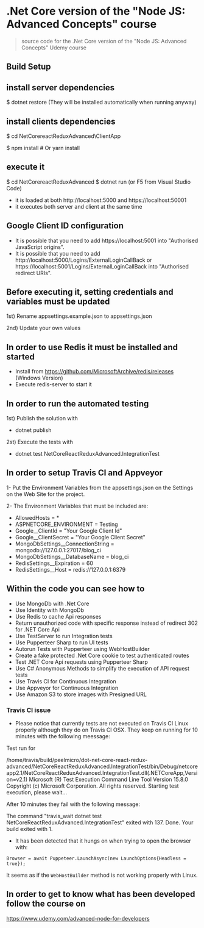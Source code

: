 # .Net Core version of the "Node JS: Advanced Concepts" course

> source code for the .Net Core version of the "Node JS: Advanced Concepts" Udemy course

## Build Setup

## install server dependencies

$ dotnet restore (They will be installed automatically when running anyway)

## install clients dependencies

$ cd NetCorereactReduxAdvanced\ClientApp

$ npm install # Or yarn install

## execute it

$ cd NetCorereactReduxAdvanced
$ dotnet run (or F5 from Visual Studio Code)

*   it is loaded at both http://localhost:5000 and https://localhost:50001
*   it executes both server and client at the same time 

## Google Client ID configuration

* It is possible that you need to add https://localhost:5001 into "Authorised JavaScript origins".
* It is possible that you need to add http://localhost:5000/Logins/ExternalLoginCallBack or https://localhost:5001/Logins/ExternalLoginCallBack into "Authorised redirect URIs".

## Before executing it, setting credentials and variables must be updated

1st) Rename appsettings.example.json to appsettings.json

2nd) Update your own values

## In order to use Redis it must be installed and started

- Install from https://github.com/MicrosoftArchive/redis/releases (Windows Version)
- Execute redis-server to start it

## In order to run the automated testing

1st) Publish the solution with
- dotnet publish

2st) Execute the tests with
- dotnet test NetCoreReactReduxAdvanced.IntegrationTest

## In order to setup Travis CI and Appveyor
1- Put the Environment Variables from the appsettings.json on the Settings on the Web Site for the project.

2- The Environment Variables that must be included are:

* AllowedHosts = *
* ASPNETCORE_ENVIRONMENT = Testing
* Google__ClientId = "Your Google Client Id"
* Google__ClientSecret = "Your Google Client Secret"
* MongoDbSettings__ConnectionString = mongodb://127.0.0.1:27017/blog_ci
* MongoDbSettings__DatabaseName = blog_ci
* RedisSettings__Expiration = 60
* RedisSettings__Host = redis://127.0.0.1:6379


## Within the code you can see how to
- Use MongoDb with .Net Core
- Use Identity with MongoDb 
- Use Redis to cache Api responses
- Return unauthorized code with specific response instead of redirect 302 for .NET Core Api
- Use TestServer to run Integration tests
- Use Pupperteer Sharp to run UI tests
- Autorun Tests with Pupperteer using WebHostBuilder
- Create a fake protected .Net Core cookie to test authenticated routes
- Test .NET Core Api requests using Pupperteer Sharp
- Use C# Anonymous Methods to simplify the execution of API request tests
- Use Travis CI for Continuous Integration
- Use Appveyor for Continuous Integration
- Use Amazon S3 to store images with Presigned URL

### Travis CI issue
- Please notice that currently tests are not executed on Travis CI Linux properly although they do on Travis CI OSX. 
They keep on running for 10 minutes with the following meessage:

Test run for 

/home/travis/build/peelmicro/dot-net-core-react-redux-advanced/NetCoreReactReduxAdvanced.IntegrationTest/bin/Debug/netcoreapp2.1/NetCoreReactReduxAdvanced.IntegrationTest.dll(.NETCoreApp,Version=v2.1)
Microsoft (R) Test Execution Command Line Tool Version 15.8.0
Copyright (c) Microsoft Corporation.  All rights reserved.
Starting test execution, please wait...

After 10 minutes they fail with the following message:

The command "travis_wait dotnet test NetCoreReactReduxAdvanced.IntegrationTest" exited with 137.
Done. Your build exited with 1.

- It has been detected that it hungs on when trying to open the browser with:

```
Browser = await Puppeteer.LaunchAsync(new LaunchOptions{Headless = true});
```

It seems as if the ```WebHostBuilder``` method is not working properly with Linux.

## In order to get to know what has been developed follow the course on

https://www.udemy.com/advanced-node-for-developers
